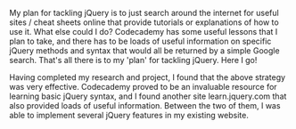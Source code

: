 My plan for tackling jQuery is to just search around the internet for useful sites / cheat sheets online that provide tutorials or explanations of how to use it. What else could I do? Codecademy has some useful lessons that I plan to take, and there has to be loads of useful information on specific jQuery methods and syntax that would all be returned by a simple Google search. That's all there is to my 'plan' for tackling jQuery. Here I go!


Having completed my research and project, I found that the above strategy was very effective. Codecademy proved to be an invaluable resource for learning basic jQuery syntax, and I found another site learn.jquery.com that also provided loads of useful information. Between the two of them, I was able to implement several jQuery features in my existing website. 
